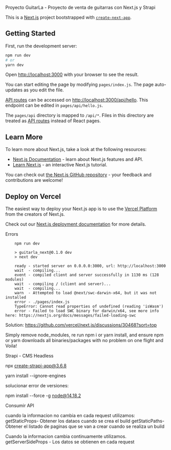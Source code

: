 Proyecto GuitarLa - Proyecto de venta de guitarras con Next.js y Strapi





This is a [Next.js](https://nextjs.org/) project bootstrapped with [`create-next-app`](https://github.com/vercel/next.js/tree/canary/packages/create-next-app).

## Getting Started

First, run the development server:

```bash
npm run dev
# or
yarn dev
```

Open [http://localhost:3000](http://localhost:3000) with your browser to see the result.

You can start editing the page by modifying `pages/index.js`. The page auto-updates as you edit the file.

[API routes](https://nextjs.org/docs/api-routes/introduction) can be accessed on [http://localhost:3000/api/hello](http://localhost:3000/api/hello). This endpoint can be edited in `pages/api/hello.js`.

The `pages/api` directory is mapped to `/api/*`. Files in this directory are treated as [API routes](https://nextjs.org/docs/api-routes/introduction) instead of React pages.

## Learn More

To learn more about Next.js, take a look at the following resources:

- [Next.js Documentation](https://nextjs.org/docs) - learn about Next.js features and API.
- [Learn Next.js](https://nextjs.org/learn) - an interactive Next.js tutorial.

You can check out [the Next.js GitHub repository](https://github.com/vercel/next.js/) - your feedback and contributions are welcome!

## Deploy on Vercel

The easiest way to deploy your Next.js app is to use the [Vercel Platform](https://vercel.com/new?utm_medium=default-template&filter=next.js&utm_source=create-next-app&utm_campaign=create-next-app-readme) from the creators of Next.js.

Check out our [Next.js deployment documentation](https://nextjs.org/docs/deployment) for more details.


Errors

        npm run dev

        > guitarla_next@0.1.0 dev
        > next dev

        ready - started server on 0.0.0.0:3000, url: http://localhost:3000
        wait  - compiling...
        event - compiled client and server successfully in 1130 ms (128 modules)
        wait  - compiling / (client and server)...
        wait  - compiling...
        warn  - Attempted to load @next/swc-darwin-x64, but it was not installed
        error - ./pages/index.js
        TypeError: Cannot read properties of undefined (reading 'isWasm')
        error - Failed to load SWC binary for darwin/x64, see more info here: https://nextjs.org/docs/messages/failed-loading-swc
        
Solution: https://github.com/vercel/next.js/discussions/30468?sort=top

Simply remove node_modules, re run npm i or yarn install, and ensure npm or yarn downloads all binaries/packages with no problem on one flight and Voila!


Strapi - CMS Headless

npx create-strapi-app@3.6.8

yarn install --ignore-engines

solucionar error de versiones:

npm install --force -g node@14.18.2




Consumir API

cuando la informacion no cambia en cada request utilizamos:
getStaticProps- Obtener los dataos cuando se crea el build
getStaticPaths- Obtener el listado de paginas que se van a crear cuando se realiza un build

Cuando la informacion cambia continuamente utilizamos.
getServerSideProps - Los datos se obtienen en cada request
